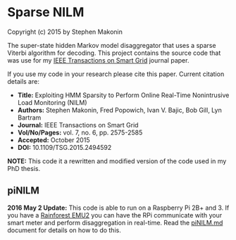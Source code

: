 # Sparse NILM
Copyright (c) 2015 by Stephen Makonin

The super-state hidden Markov model disaggregator that uses a sparse Viterbi algorithm for decoding. This project contains the source code that was use for my [IEEE Transactions on Smart Grid](http://makonin.com/doc/TSG_2015.pdf) journal paper.

If you use my code in your research please cite this paper. Current citation details are:


- **Title:** Exploiting HMM Sparsity to Perform Online Real-Time Nonintrusive Load Monitoring (NILM)
- **Authors:** Stephen Makonin, Fred Popowich, Ivan V. Bajic, Bob Gill, Lyn Bartram
- **Journal:** IEEE Transactions on Smart Grid
- **Vol/No/Pages:** vol. 7, no. 6, pp. 2575-2585
- **Accepted:** October 2015
- **DOI:** 10.1109/TSG.2015.2494592


**NOTE:** This code it a rewritten and modified version of the code used in my PhD thesis.

## piNILM

**2016 May 2 Update:** This code is able to run on a Raspberry Pi 2B+ and 3. If you have a [Rainforest EMU2](https://rainforestautomation.com/rfa-z105-2-emu-2/) you can have the RPi communicate with your smart meter and perform disaggregation in real-time. Read the [piNILM.md](piNILM.md) document for details on how to do this. 
